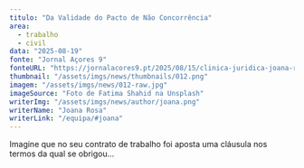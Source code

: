 ```yaml
---
titulo: "Da Validade do Pacto de Não Concorrência"
area:
  - trabalho
  - civil
data: "2025-08-19"
fonte: "Jornal Açores 9"
fonteURL: "https://jornalacores9.pt/2025/08/15/clinica-juridica-joana-rosa-da-validade-do-pacto-de-nao-concorrencia/"
thumbnail: "/assets/imgs/news/thumbnails/012.png"
imagem: "/assets/imgs/news/012-raw.jpg"
imageSource: "Foto de Fatima Shahid na Unsplash"
writerImg: "/assets/imgs/news/author/joana.png"
writerName: "Joana Rosa"
writerLink: "/equipa/#joana"
---
```


Imagine que no seu contrato de trabalho foi aposta uma cláusula nos termos da qual se obrigou...

